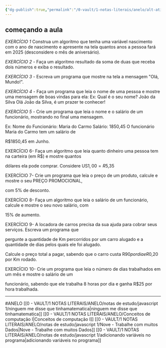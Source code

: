 ```yaml
---
{"dg-publish":true,"permalink":"/0-vault/1-notas-literais/anelo/alt-ativ/","tags":["ANELO"],"dgHomeLink":true,"dgShowLocalGraph":true,"dgShowFileTree":true,"dgEnableSearch":true}
---
```


## começando a aula

*EXERCÍCIO 1* Construa um algoritmo que tenha uma variável nascimento com o ano de nascimento e apresente 
na tela quantos anos a pessoa fará em 2025 (desconsidere o mês de aniversário).

*EXERCÍCIO 2* - Faça um algoritmo resultado da soma de duas que receba dois números e exiba o resultado.

*EXERCÍCIO 3* - Escreva um programa que mostre na tela a mensagem "Olá, Mundo!".

*EXERCÍCIO 4* - Faça um programa que leia o nome de uma pessoa e mostre uma mensagem de boas vindas para 
ela: Ex: Qual é o seu nome? João da Silva Olá João da Silva, é um prazer te conhecer!

*EXERCÍCIO 5* - Crie um programa que leia o nome e o salário de um funcionário, mostrando no final uma mensagem. 

Ex: Nome do Funcionário: Maria do Carmo Salário: 1850,45 O funcionário Maria do Carmo tem um salário de 

R$1850,45 em Junho.

EXERCÍCIO 6- Faça um algoritmo que leia quanto dinheiro uma pessoa tem na carteira (em R$) e mostre quantos 

dólares ela pode comprar. Considere US$1,00 = R$5,35

EXERCÍCIO 7- Crie um programa que leia o preço de um produto, calcule e mostre o seu PREÇO PROMOCIONAL, 

com 5% de desconto.

EXERCÍCIO 8- Faça um algoritmo que leia o salário de um funcionário, calcule e mostre o seu novo salário, com 

15% de aumento.

EXERCÍCIO 9- A locadora de carros precisa da sua ajuda para cobrar seus serviços. Escreva um programa que 

pergunte a quantidade de Km percorridos por um carro alugado e a quantidade de dias pelos quais ele foi alugado. 

Calcule o preço total a pagar, sabendo que o carro custa R$90 por dia e R$0,20 por Km rodado.

EXERCÍCIO 10- Crie um programa que leia o número de dias trabalhados em um mês e mostre o salário de um 

funcionário, sabendo que ele trabalha 8 horas por dia e ganha R$25 por hora trabalhada.

---

#ANELO
[[0 - VAULT/1 NOTAS LITERAIS/ANELO/notas de estudo/javascript 1/ninguem me disse que tinhamatematica\|ninguem me disse que tinhamatematica]]
[[0 - VAULT/1 NOTAS LITERAIS/ANELO/Conceitos de computação I\|Conceitos de computação I]]
[[0 - VAULT/1 NOTAS LITERAIS/ANELO/notas de estudo/javascript 1/Nove - Trabalhe com muitos Dados\|Nove - Trabalhe com muitos Dados]]
[[0 - VAULT/1 NOTAS LITERAIS/ANELO/notas de estudo/javascript 1/adicionando variáveis no programa\|adicionando variáveis no programa]]